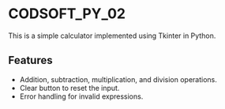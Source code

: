 # CODSOFT_PY_02
This is a simple calculator implemented using Tkinter in Python.

## Features

- Addition, subtraction, multiplication, and division operations.
- Clear button to reset the input.
- Error handling for invalid expressions.

